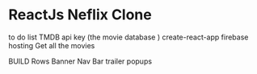 # ReactJs Neflix Clone 

to do list 
    TMDB api key (the movie database )  <done>
    create-react-app           <done>
    firebase hosting            <done>
    Get all the movies

BUILD 
    Rows 
    Banner 
    Nav Bar 
    trailer popups
